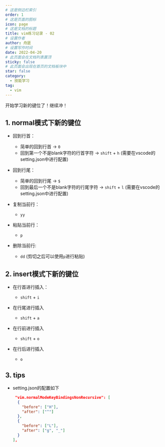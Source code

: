 ```yaml
---
# 这是侧边栏索引
order: 1
# 这是页面的图标
icon: page
# 这是文档的标题
title: vim练习记录 - 02
# 设置作者
author: 舟匪
# 设置写作时间
date: 2022-04-20
# 此页面会在文档列表置顶
sticky: false
# 此页面会出现在首页的文档板块中
star: false
category:
  - 技能学习
tag:
  - vim
---
```


开始学习新的键位了！继续冲！

<!-- more -->

## 1. normal模式下新的键位

- 回到行首：
  - 简单的回到行首 → `0`
  - 回到第一个不是blank字符的行首字符 → `shift` + `h` (需要在vscode的setting.json中进行配置)

- 回到行尾：
  - 简单的回到行尾 → `$`
  - 回到最后一个不是blank字符的行尾字符 → `shift` + `l` (需要在vscode的setting.json中进行配置)

- 复制当前行：
  - `yy`

- 粘贴当前行：
  - `p`

- 删除当前行:
  - `dd` (剪切之后可以使用`p`进行粘贴)

## 2. insert模式下新的键位

- 在行首进行插入：
  - `shift` + `i`
  
- 在行尾进行插入
  - `shift` + `a`

- 在行前进行插入
  - `shift` + `o`

- 在行后进行插入
  - `o`

## 3. tips

- setting.json的配置如下

  ```json
   "vim.normalModeKeyBindingsNonRecursive": [
    {
      "before": ["H"],
      "after": ["^"]
    },
    {
      "before": ["L"],
      "after": ["g", "_"]
    } 
  ],
  ```
